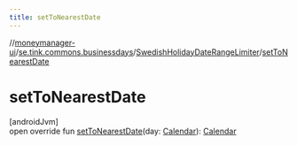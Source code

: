 ```yaml
---
title: setToNearestDate
---
```

//[moneymanager-ui](../../../index.html)/[se.tink.commons.businessdays](../index.html)/[SwedishHolidayDateRangeLimiter](index.html)/[setToNearestDate](set-to-nearest-date.html)



# setToNearestDate



[androidJvm]\
open override fun [setToNearestDate](set-to-nearest-date.html)(day: [Calendar](https://developer.android.com/reference/kotlin/java/util/Calendar.html)): [Calendar](https://developer.android.com/reference/kotlin/java/util/Calendar.html)




